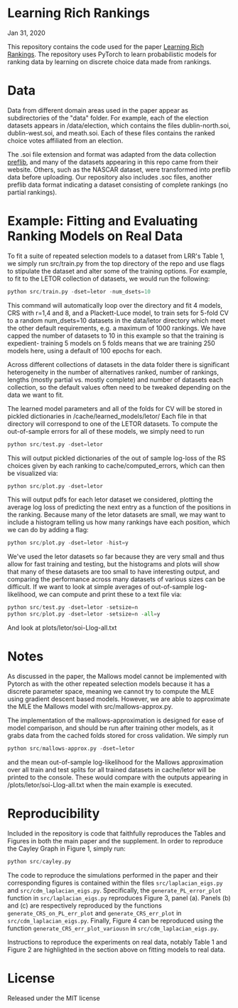 # Learning Rich Rankings

Jan 31, 2020

This repository contains the code used for the paper [Learning Rich Rankings](https://arjunsesh.github.io/files/lrr_neurips.pdf). The repository uses PyTorch to learn probabilistic models for ranking data by learning on discrete choice data made from rankings.

Data
====
Data from different domain areas used in the paper appear as subdirectories of the "data" folder. For example, each of the election datasets appears in /data/election, which contains the files dublin-north.soi, dublin-west.soi, and meath.soi. Each of these files contains the ranked choice votes affiliated from an election.

The .soi file extension and format was adapted from the data collection  [preflib](http://www.preflib.org/), and many of the datasets appearing in this repo came from their website. Others, such as the NASCAR dataset, were transformed into preflib data before uploading. Our repository also includes .soc files, another preflib data format indicating a dataset consisting of complete rankings (no partial rankings).

Example: Fitting and Evaluating Ranking Models on Real Data
====
To fit a suite of repeated selection models to a dataset from LRR's Table 1, we simply run src/train.py from the top directory of the repo and use flags to stipulate the dataset and alter some of the training options. For example, to fit to the LETOR collection of datasets, we would run the following:

```python
python src/train.py -dset=letor -num_dsets=10
```

This command will automatically loop over the directory and fit 4 models, CRS with r=1,4 and 8, and a Plackett-Luce model, to train sets for 5-fold CV to a random num_dsets=10 datasets in the data/letor directory which meet the other default requirements, e.g. a maximum of 1000 rankings. We have capped the number of datasets to 10 in this example so that the training is expedient- training 5 models on 5 folds means that we are training 250 models here, using a default of 100 epochs for each.

Across different collections of datasets in the data folder there is significant heterogeneity in the number of alternatives ranked, number of rankings, lengths (mostly partial vs. mostly complete) and number of datasets each collection, so the default values often need to be tweaked depending on the data we want to fit.

The learned model parameters and all of the folds for CV will be stored in pickled dictionaries in /cache/learned_models/letor/
Each file in that directory will correspond to one of the LETOR datasets. To compute the out-of-sample errors for all of these models, we simply need to run

```python
python src/test.py -dset=letor
```

This will output pickled dictionaries of the out of sample log-loss of the RS choices given by each ranking to cache/computed_errors, which can then be visualized via:

```python
python src/plot.py -dset=letor
```

This will output pdfs for each letor dataset we considered, plotting the average log loss of predicting the next entry as a function of the positions in the ranking. Because many of the letor datasets are small, we may want to include a histogram telling us how many rankings have each position, which we can do by adding a flag:

```python
python src/plot.py -dset=letor -hist=y
```

We've used the letor datasets so far because they are very small and thus allow for fast training and testing, but the histograms and plots will show that many of these datasets are too small to have interesting output, and comparing the performance across many datasets of various sizes can be difficult. If we want to look at simple averages of out-of-sample log-likelihood, we can compute and print these to a text file via:

```python
python src/test.py -dset=letor -setsize=n
python src/plot.py -dset=letor -setsize=n -all=y
```

And look at plots/letor/soi-Llog-all.txt

Notes
==
As discussed in the paper, the Mallows model cannot be implemented with Pytorch as with the other repeated selection models because it has a discrete parameter space, meaning we cannot try to compute the MLE using gradient descent based models. However, we are able to approximate the MLE the Mallows model with src/mallows-approx.py.

The implementation of the mallows-approximation is designed for ease of model comparison, and should be run after training other models, as it grabs data from the cached folds stored for cross validation. We simply run

```python
python src/mallows-approx.py -dset=letor
```

and the mean out-of-sample log-likelihood for the Mallows approximation over all train and test splits for all trained datasets in cache/letor will be printed to the console. These would compare with the outputs appearing in /plots/letor/soi-Llog-all.txt when the main example is executed. 

Reproducibility
===
Included in the repository is code that faithfully reproduces the Tables and Figures in both the main paper and the supplement. In order to reproduce the Cayley Graph in Figure 1, simply run:

```python
python src/cayley.py
```

The code to reproduce the simulations performed in the paper and their corresponding figures is contained within the files ``src/laplacian_eigs.py`` and ``src/cdm_laplacian_eigs.py``. Specifically, the ``generate_PL_error_plot`` function in ``src/laplacian_eigs.py`` reproduces Figure 3, panel (a). Panels (b) and (c) are respectively reproduced by the functions ``generate_CRS_on_PL_err_plot`` and ``generate_CRS_err_plot`` in ``src/cdm_laplacian_eigs.py``. Finally, Figure 4 can be reproduced using the function ``generate_CRS_err_plot_variousn`` in ``src/cdm_laplacian_eigs.py``.

Instructions to reproduce the experiments on real data, notably Table 1 and Figure 2 are highlighted in the section above on fitting models to real data.

License
==
Released under the MIT license
